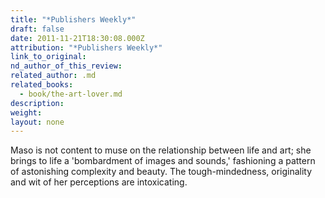 ```yaml
---
title: "*Publishers Weekly*"
draft: false
date: 2011-11-21T18:30:08.000Z
attribution: "*Publishers Weekly*"
link_to_original:
nd_author_of_this_review:
related_author: .md
related_books:
  - book/the-art-lover.md
description:
weight:
layout: none
---
```

Maso is not content to muse on the relationship between life and art; she brings to life a 'bombardment of images and sounds,' fashioning a pattern of astonishing complexity and beauty. The tough-mindedness, originality and wit of her perceptions are intoxicating.

